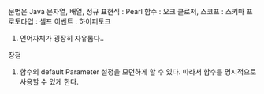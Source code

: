 문법은 Java
문자열, 배열, 정규 표현식 : Pearl
함수 : 오크
클로저, 스코프 : 스키마
프로토타입 : 셀프
이벤트 : 하이퍼토크 

1. 언어자체가 굉장히 자유롭다..

장점
1. 함수의 default Parameter 설정을 모던하게 할 수 있다. 따라서 함수를 명시적으로 사용할 수 있게 한다.